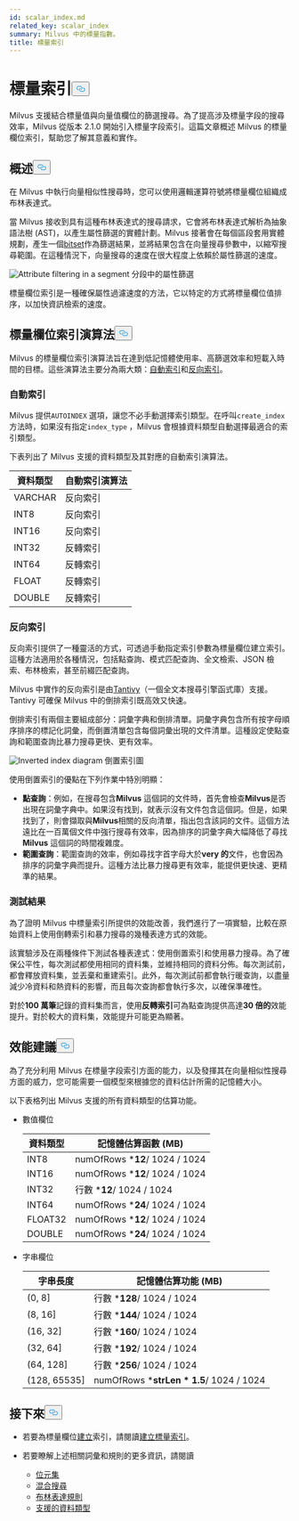 ```yaml
---
id: scalar_index.md
related_key: scalar_index
summary: Milvus 中的標量指數。
title: 標量索引
---
```

<h1 id="Scalar-Index" class="common-anchor-header">標量索引<button data-href="#Scalar-Index" class="anchor-icon" translate="no">
      <svg translate="no"
        aria-hidden="true"
        focusable="false"
        height="20"
        version="1.1"
        viewBox="0 0 16 16"
        width="16"
      >
        <path
          fill="#0092E4"
          fill-rule="evenodd"
          d="M4 9h1v1H4c-1.5 0-3-1.69-3-3.5S2.55 3 4 3h4c1.45 0 3 1.69 3 3.5 0 1.41-.91 2.72-2 3.25V8.59c.58-.45 1-1.27 1-2.09C10 5.22 8.98 4 8 4H4c-.98 0-2 1.22-2 2.5S3 9 4 9zm9-3h-1v1h1c1 0 2 1.22 2 2.5S13.98 12 13 12H9c-.98 0-2-1.22-2-2.5 0-.83.42-1.64 1-2.09V6.25c-1.09.53-2 1.84-2 3.25C6 11.31 7.55 13 9 13h4c1.45 0 3-1.69 3-3.5S14.5 6 13 6z"
        ></path>
      </svg>
    </button></h1><p>Milvus 支援結合標量值與向量值欄位的篩選搜尋。為了提高涉及標量字段的搜尋效率，Milvus 從版本 2.1.0 開始引入標量字段索引。這篇文章概述 Milvus 的標量欄位索引，幫助您了解其意義和實作。</p>
<h2 id="Overview" class="common-anchor-header">概述<button data-href="#Overview" class="anchor-icon" translate="no">
      <svg translate="no"
        aria-hidden="true"
        focusable="false"
        height="20"
        version="1.1"
        viewBox="0 0 16 16"
        width="16"
      >
        <path
          fill="#0092E4"
          fill-rule="evenodd"
          d="M4 9h1v1H4c-1.5 0-3-1.69-3-3.5S2.55 3 4 3h4c1.45 0 3 1.69 3 3.5 0 1.41-.91 2.72-2 3.25V8.59c.58-.45 1-1.27 1-2.09C10 5.22 8.98 4 8 4H4c-.98 0-2 1.22-2 2.5S3 9 4 9zm9-3h-1v1h1c1 0 2 1.22 2 2.5S13.98 12 13 12H9c-.98 0-2-1.22-2-2.5 0-.83.42-1.64 1-2.09V6.25c-1.09.53-2 1.84-2 3.25C6 11.31 7.55 13 9 13h4c1.45 0 3-1.69 3-3.5S14.5 6 13 6z"
        ></path>
      </svg>
    </button></h2><p>在 Milvus 中執行向量相似性搜尋時，您可以使用邏輯運算符號將標量欄位組織成布林表達式。</p>
<p>當 Milvus 接收到具有這種布林表達式的搜尋請求，它會將布林表達式解析為抽象語法樹 (AST)，以產生屬性篩選的實體計劃。Milvus 接著會在每個區段套用實體規劃，產生一個<a href="/docs/zh-hant/v2.5.x/bitset.md">bitset</a>作為篩選結果，並將結果包含在向量搜尋參數中，以縮窄搜尋範圍。在這種情況下，向量搜尋的速度在很大程度上依賴於屬性篩選的速度。</p>
<p>
  
   <span class="img-wrapper"> <img translate="no" src="/docs/v2.5.x/assets/scalar_index.png" alt="Attribute filtering in a segment" class="doc-image" id="attribute-filtering-in-a-segment" />
   </span> <span class="img-wrapper"> <span>分段中的屬性篩選</span> </span></p>
<p>標量欄位索引是一種確保屬性過濾速度的方法，它以特定的方式將標量欄位值排序，以加快資訊檢索的速度。</p>
<h2 id="Scalar-field-indexing-algorithms" class="common-anchor-header">標量欄位索引演算法<button data-href="#Scalar-field-indexing-algorithms" class="anchor-icon" translate="no">
      <svg translate="no"
        aria-hidden="true"
        focusable="false"
        height="20"
        version="1.1"
        viewBox="0 0 16 16"
        width="16"
      >
        <path
          fill="#0092E4"
          fill-rule="evenodd"
          d="M4 9h1v1H4c-1.5 0-3-1.69-3-3.5S2.55 3 4 3h4c1.45 0 3 1.69 3 3.5 0 1.41-.91 2.72-2 3.25V8.59c.58-.45 1-1.27 1-2.09C10 5.22 8.98 4 8 4H4c-.98 0-2 1.22-2 2.5S3 9 4 9zm9-3h-1v1h1c1 0 2 1.22 2 2.5S13.98 12 13 12H9c-.98 0-2-1.22-2-2.5 0-.83.42-1.64 1-2.09V6.25c-1.09.53-2 1.84-2 3.25C6 11.31 7.55 13 9 13h4c1.45 0 3-1.69 3-3.5S14.5 6 13 6z"
        ></path>
      </svg>
    </button></h2><p>Milvus 的標量欄位索引演算法旨在達到低記憶體使用率、高篩選效率和短載入時間的目標。這些演算法主要分為兩大類：<a href="#auto-indexing">自動索引</a>和<a href="#inverted-indexing">反向索引</a>。</p>
<h3 id="Auto-indexing" class="common-anchor-header">自動索引</h3><p>Milvus 提供<code translate="no">AUTOINDEX</code> 選項，讓您不必手動選擇索引類型。在呼叫<code translate="no">create_index</code> 方法時，如果沒有指定<code translate="no">index_type</code> ，Milvus 會根據資料類型自動選擇最適合的索引類型。</p>
<p>下表列出了 Milvus 支援的資料類型及其對應的自動索引演算法。</p>
<table>
<thead>
<tr><th>資料類型</th><th>自動索引演算法</th></tr>
</thead>
<tbody>
<tr><td>VARCHAR</td><td>反向索引</td></tr>
<tr><td>INT8</td><td>反向索引</td></tr>
<tr><td>INT16</td><td>反向索引</td></tr>
<tr><td>INT32</td><td>反轉索引</td></tr>
<tr><td>INT64</td><td>反轉索引</td></tr>
<tr><td>FLOAT</td><td>反轉索引</td></tr>
<tr><td>DOUBLE</td><td>反轉索引</td></tr>
</tbody>
</table>
<h3 id="Inverted-indexing" class="common-anchor-header">反向索引</h3><p>反向索引提供了一種靈活的方式，可透過手動指定索引參數為標量欄位建立索引。這種方法適用於各種情況，包括點查詢、模式匹配查詢、全文檢索、JSON 檢索、布林檢索，甚至前綴匹配查詢。</p>
<p>Milvus 中實作的反向索引是由<a href="https://github.com/quickwit-oss/tantivy">Tantivy</a>（一個全文本搜尋引擎函式庫）支援。Tantivy 可確保 Milvus 中的倒排索引既高效又快速。</p>
<p>倒排索引有兩個主要組成部分：詞彙字典和倒排清單。詞彙字典包含所有按字母順序排序的標記化詞彙，而倒置清單包含每個詞彙出現的文件清單。這種設定使點查詢和範圍查詢比暴力搜尋更快、更有效率。</p>
<p>
  
   <span class="img-wrapper"> <img translate="no" src="/docs/v2.5.x/assets/scalar_index_inverted.png" alt="Inverted index diagram" class="doc-image" id="inverted-index-diagram" />
   </span> <span class="img-wrapper"> <span>倒置索引圖</span> </span></p>
<p>使用倒置索引的優點在下列作業中特別明顯：</p>
<ul>
<li><strong>點查詢</strong>：例如，在搜尋包含<strong>Milvus</strong> 這個詞的文件時，首先會檢查<strong>Milvus</strong>是否出現在詞彙字典中。如果沒有找到，就表示沒有文件包含這個詞。但是，如果找到了，則會擷取與<strong>Milvus</strong>相關的反向清單，指出包含該詞的文件。這個方法遠比在一百萬個文件中強行搜尋有效率，因為排序的詞彙字典大幅降低了尋找<strong>Milvus</strong> 這個詞的時間複雜度。</li>
<li><strong>範圍查詢</strong>：範圍查詢的效率，例如尋找字首字母大於<strong>very 的</strong>文件，也會因為排序的詞彙字典而提升。這種方法比暴力搜尋更有效率，能提供更快速、更精準的結果。</li>
</ul>
<h3 id="Test-results" class="common-anchor-header">測試結果</h3><p>為了證明 Milvus 中標量索引所提供的效能改善，我們進行了一項實驗，比較在原始資料上使用倒轉索引和暴力搜尋的幾種表達方式的效能。</p>
<p>該實驗涉及在兩種條件下測試各種表達式：使用倒置索引和使用暴力搜尋。為了確保公平性，每次測試都使用相同的資料集，並維持相同的資料分佈。每次測試前，都會釋放資料集，並丟棄和重建索引。此外，每次測試前都會執行暖查詢，以盡量減少冷資料和熱資料的影響，而且每次查詢都會執行多次，以確保準確性。</p>
<p>對於<strong>100 萬筆</strong>記錄的資料集而言，使用<strong>反轉索引</strong>可為點查詢提供高達<strong>30 倍的</strong>效能提升。對於較大的資料集，效能提升可能更為顯著。</p>
<h2 id="Performance-recommandations" class="common-anchor-header">效能建議<button data-href="#Performance-recommandations" class="anchor-icon" translate="no">
      <svg translate="no"
        aria-hidden="true"
        focusable="false"
        height="20"
        version="1.1"
        viewBox="0 0 16 16"
        width="16"
      >
        <path
          fill="#0092E4"
          fill-rule="evenodd"
          d="M4 9h1v1H4c-1.5 0-3-1.69-3-3.5S2.55 3 4 3h4c1.45 0 3 1.69 3 3.5 0 1.41-.91 2.72-2 3.25V8.59c.58-.45 1-1.27 1-2.09C10 5.22 8.98 4 8 4H4c-.98 0-2 1.22-2 2.5S3 9 4 9zm9-3h-1v1h1c1 0 2 1.22 2 2.5S13.98 12 13 12H9c-.98 0-2-1.22-2-2.5 0-.83.42-1.64 1-2.09V6.25c-1.09.53-2 1.84-2 3.25C6 11.31 7.55 13 9 13h4c1.45 0 3-1.69 3-3.5S14.5 6 13 6z"
        ></path>
      </svg>
    </button></h2><p>為了充分利用 Milvus 在標量字段索引方面的能力，以及發揮其在向量相似性搜尋方面的威力，您可能需要一個模型來根據您的資料估計所需的記憶體大小。</p>
<p>以下表格列出 Milvus 支援的所有資料類型的估算功能。</p>
<ul>
<li><p>數值欄位</p>
<table>
<thead>
<tr><th>資料類型</th><th>記憶體估算函數 (MB)</th></tr>
</thead>
<tbody>
<tr><td>INT8</td><td>numOfRows *<strong>12</strong>/ 1024 / 1024</td></tr>
<tr><td>INT16</td><td>numOfRows *<strong>12</strong>/ 1024 / 1024</td></tr>
<tr><td>INT32</td><td>行數 *<strong>12</strong>/ 1024 / 1024</td></tr>
<tr><td>INT64</td><td>numOfRows *<strong>24</strong>/ 1024 / 1024</td></tr>
<tr><td>FLOAT32</td><td>numOfRows *<strong>12</strong>/ 1024 / 1024</td></tr>
<tr><td>DOUBLE</td><td>numOfRows *<strong>24</strong>/ 1024 / 1024</td></tr>
</tbody>
</table>
</li>
<li><p>字串欄位</p>
<table>
<thead>
<tr><th>字串長度</th><th>記憶體估算功能 (MB)</th></tr>
</thead>
<tbody>
<tr><td>(0, 8]</td><td>行數 *<strong>128</strong>/ 1024 / 1024</td></tr>
<tr><td>(8, 16]</td><td>行數 *<strong>144</strong>/ 1024 / 1024</td></tr>
<tr><td>(16, 32]</td><td>行數 *<strong>160</strong>/ 1024 / 1024</td></tr>
<tr><td>(32, 64]</td><td>行數 *<strong>192</strong>/ 1024 / 1024</td></tr>
<tr><td>(64, 128]</td><td>行數 *<strong>256</strong>/ 1024 / 1024</td></tr>
<tr><td>(128, 65535]</td><td>numOfRows *<strong>strLen * 1.5</strong>/ 1024 / 1024</td></tr>
</tbody>
</table>
</li>
</ul>
<h2 id="Whats-next" class="common-anchor-header">接下來<button data-href="#Whats-next" class="anchor-icon" translate="no">
      <svg translate="no"
        aria-hidden="true"
        focusable="false"
        height="20"
        version="1.1"
        viewBox="0 0 16 16"
        width="16"
      >
        <path
          fill="#0092E4"
          fill-rule="evenodd"
          d="M4 9h1v1H4c-1.5 0-3-1.69-3-3.5S2.55 3 4 3h4c1.45 0 3 1.69 3 3.5 0 1.41-.91 2.72-2 3.25V8.59c.58-.45 1-1.27 1-2.09C10 5.22 8.98 4 8 4H4c-.98 0-2 1.22-2 2.5S3 9 4 9zm9-3h-1v1h1c1 0 2 1.22 2 2.5S13.98 12 13 12H9c-.98 0-2-1.22-2-2.5 0-.83.42-1.64 1-2.09V6.25c-1.09.53-2 1.84-2 3.25C6 11.31 7.55 13 9 13h4c1.45 0 3-1.69 3-3.5S14.5 6 13 6z"
        ></path>
      </svg>
    </button></h2><ul>
<li><p>若要為標量欄位<a href="/docs/zh-hant/v2.5.x/index-scalar-fields.md">建立</a>索引，請閱讀<a href="/docs/zh-hant/v2.5.x/index-scalar-fields.md">建立標量索引</a>。</p></li>
<li><p>若要瞭解上述相關詞彙和規則的更多資訊，請閱讀</p>
<ul>
<li><a href="/docs/zh-hant/v2.5.x/bitset.md">位元集</a></li>
<li><a href="/docs/zh-hant/v2.5.x/multi-vector-search.md">混合搜尋</a></li>
<li><a href="/docs/zh-hant/v2.5.x/boolean.md">布林表達規則</a></li>
<li><a href="/docs/zh-hant/v2.5.x/schema.md#Supported-data-type">支援的資料類型</a></li>
</ul></li>
</ul>
